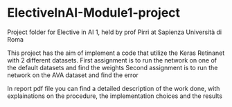 # ElectiveInAI-Module1-project
Project folder for Elective in AI 1, held by prof Pirri at Sapienza Università di Roma

This project has the aim of implement a code that utilize the Keras Retinanet with 2 different datasets. 
First assignment is to run the network on one of the default datasets and find the weights
Second assignment is to run the network on the AVA dataset and find the error

In report pdf file you can find a detailed description of the work done, with explainations on the procedure, the implementation choices and the results 
